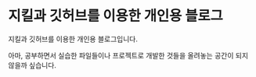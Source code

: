 # 지킬과 깃허브를 이용한 개인용 블로그

지킬과 깃허브를 이용한 개인용 블로그입니다.

아마, 공부하면서 실습한 파일들이나 프로젝트로 개발한 것들을 올려놓는 공간이 되지 않을까 싶습니다.